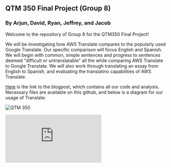 ## QTM 350 Final Project (Group 8)
### By Arjun, David, Ryan, Jeffrey, and Jacob

Welcome to the repository of Group 8 for the QTM350 Final Project!

We will be investigating how AWS Translate compares to the popularly used Google Translate. Our specific comparison will focus English and Spanish.
We will begin with common, simple sentences and progress to sentences deemed "difficult or untranslatable" all the while comparing AWS Translate to Google Translate.
We will also work through translating an essay from English to Spanish, and evaluating the translatino capabilities of AWS Translate. 

[Here](https://group4final.s3.amazonaws.com/Final_Group_4.html) is the link to the blogpost, which contains all our code and analysis. Necessary files are available on this github, and below is a diagram for our usage of Translate:


  
  
 ![QTM 350](https://ryankim.s3.amazonaws.com/QTM+350.png)
    
 ![350.Final.Diagram.pdf](https://github.com/jtaylor515/QTM350finalprojectgroup4/files/10063047/350.Final.Diagram.pdf)


